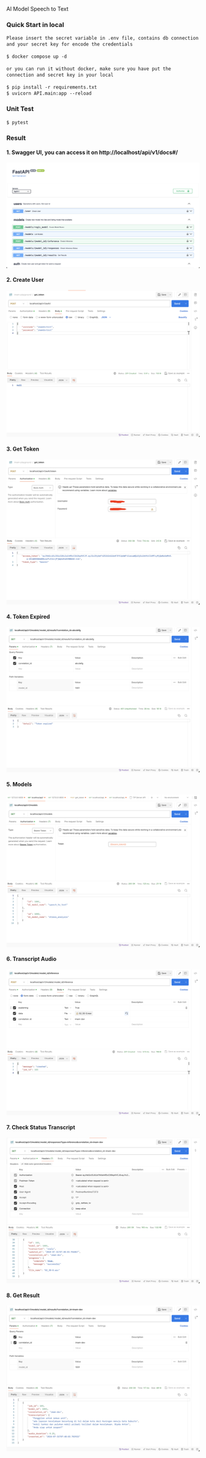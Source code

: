 AI Model Speech to Text

### Quick Start in local

```
Please insert the secret variable in .env file, contains db connection and your secret key for encode the credentials

$ docker compose up -d

or you can run it without docker, make sure you have put the connection and secret key in your local

$ pip install -r requirements.txt
$ uvicorn API.main:app --reload
```

### Unit Test
```
$ pytest
```

### Result

#### 1. Swagger UI, you can access it on http://localhost/api/v1/docs#/

![alt text](https://github.com/munawarimam/api-ai-model/blob/main/results/Screenshot%202024-07-31%20at%2013.04.03.png?raw=true)

#### 2. Create User

![alt text](https://github.com/munawarimam/api-ai-model/blob/main/results/Screenshot%202024-07-31%20at%2015.40.10.png?raw=true)

#### 3. Get Token

![alt text](https://github.com/munawarimam/api-ai-model/blob/main/results/Screenshot%202024-07-31%20at%2013.11.54.png?raw=true)

#### 4. Token Expired

![alt text](https://github.com/munawarimam/api-ai-model/blob/main/results/Screenshot%202024-07-31%20at%2013.16.17.png?raw=true)

#### 5. Models

![alt text](https://github.com/munawarimam/api-ai-model/blob/main/results/Screenshot%202024-07-31%20at%2013.23.59.png?raw=true)

#### 6. Transcript Audio

![alt text](https://github.com/munawarimam/api-ai-model/blob/main/results/Screenshot%202024-07-31%20at%2014.49.23.png?raw=true)

#### 7. Check Status Transcript

![alt text](https://github.com/munawarimam/api-ai-model/blob/main/results/Screenshot%202024-07-31%20at%2014.49.36.png?raw=true)

#### 8. Get Result

![alt text](https://github.com/munawarimam/api-ai-model/blob/main/results/Screenshot%202024-07-31%20at%2014.49.51.png?raw=true)

